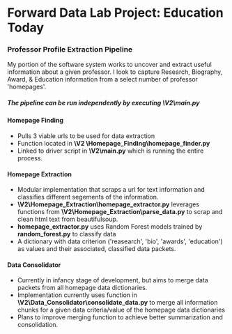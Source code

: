 # Forward Data Lab Project: Education Today

### Professor Profile Extraction Pipeline

My portion of the software system works to uncover and extract useful information about a given professor. I look to capture Research, Biography, Award, & Education information from a select number of professor 'homepages'.

##### The pipeline can be run independently by executing **\V2\main.py**

#### Homepage Finding
- Pulls 3 viable urls to be used for data extraction
- Function located in **\V2 \Homepage_Finding\homepage_finder.py**
- Linked to driver script in **\V2\main.py** which is running the entire process.

#### Homepage Extraction
- Modular implementation that scraps a url for text information and classifies different segements of the information.
- **\V2\Homepage_Extraction\homepage_extractor.py** leverages functions from **\V2\Homepage_Extraction\parse_data.py** to scrap and clean html text from beautifulsoup.
- **homepage_extractor.py** uses Random Forest models trained by **random_forest.py** to classify data
- A dictionary with data criterion ('reasearch', 'bio', 'awards', 'education') as values and their associated, classified data packets.

#### Data Consolidator
- Currently in infancy stage of development, but aims to merge data packets from all homepage data dictionaries. 
- Implementation currently uses function in **\V2\Data_Consolidator\consolidate_data.py** to merge all information chunks for a given data criteria/value of the homepage data dictionaries
- Plans to improve merging function to achieve better summarization and consolidation.
